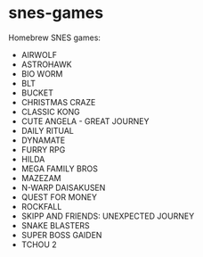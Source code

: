 # snes-games
Homebrew SNES games:

- AIRWOLF<br />
- ASTROHAWK<br />
- BIO WORM<br />
- BLT<br />
- BUCKET<br />
- CHRISTMAS CRAZE<br />
- CLASSIC KONG<br />
- CUTE ANGELA - GREAT JOURNEY<br />
- DAILY RITUAL<br />
- DYNAMATE<br />
- FURRY RPG<br />
- HILDA<br />
- MEGA FAMILY BROS<br />
- MAZEZAM<br />
- N-WARP DAISAKUSEN<br />
- QUEST FOR MONEY<br />
- ROCKFALL<br />
- SKIPP AND FRIENDS: UNEXPECTED JOURNEY<br />
- SNAKE BLASTERS<br />
- SUPER BOSS GAIDEN<br />
- TCHOU 2<br />
